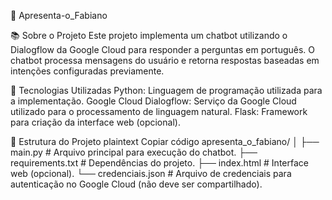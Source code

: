 🤖 Apresenta-o_Fabiano


📚 Sobre o Projeto
Este projeto implementa um chatbot utilizando o Dialogflow da Google Cloud para responder a perguntas em português. O chatbot processa mensagens do usuário e retorna respostas baseadas em intenções configuradas previamente.

🚀 Tecnologias Utilizadas
Python: Linguagem de programação utilizada para a implementação.
Google Cloud Dialogflow: Serviço da Google Cloud utilizado para o processamento de linguagem natural.
Flask: Framework para criação da interface web (opcional).

📂 Estrutura do Projeto
plaintext
Copiar código
apresenta_o_fabiano/
│
├── main.py                # Arquivo principal para execução do chatbot.
├── requirements.txt       # Dependências do projeto.
├── index.html             # Interface web (opcional).
└── credenciais.json       # Arquivo de credenciais para autenticação no Google Cloud (não deve ser compartilhado).
